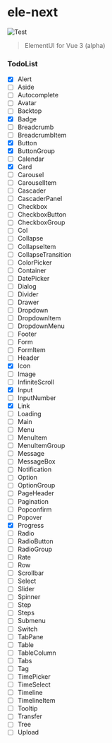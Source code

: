 # ele-next

![Test](https://github.com/a631807682/ele-next/workflows/Test/badge.svg)

> ElementUI for Vue 3 (alpha)

### TodoList

- [x] Alert
- [ ] Aside
- [ ] Autocomplete
- [ ] Avatar
- [ ] Backtop
- [x] Badge
- [ ] Breadcrumb
- [ ] BreadcrumbItem
- [x] Button
- [x] ButtonGroup
- [ ] Calendar
- [x] Card
- [ ] Carousel
- [ ] CarouselItem
- [ ] Cascader
- [ ] CascaderPanel
- [ ] Checkbox
- [ ] CheckboxButton
- [ ] CheckboxGroup
- [ ] Col
- [ ] Collapse
- [ ] CollapseItem
- [ ] CollapseTransition
- [ ] ColorPicker
- [ ] Container
- [ ] DatePicker
- [ ] Dialog
- [ ] Divider
- [ ] Drawer
- [ ] Dropdown
- [ ] DropdownItem
- [ ] DropdownMenu
- [ ] Footer
- [ ] Form
- [ ] FormItem
- [ ] Header
- [x] Icon
- [ ] Image
- [ ] InfiniteScroll
- [x] Input
- [ ] InputNumber
- [x] Link
- [ ] Loading
- [ ] Main
- [ ] Menu
- [ ] MenuItem
- [ ] MenuItemGroup
- [ ] Message
- [ ] MessageBox
- [ ] Notification
- [ ] Option
- [ ] OptionGroup
- [ ] PageHeader
- [ ] Pagination
- [ ] Popconfirm
- [ ] Popover
- [x] Progress
- [ ] Radio
- [ ] RadioButton
- [ ] RadioGroup
- [ ] Rate
- [ ] Row
- [ ] Scrollbar
- [ ] Select
- [ ] Slider
- [ ] Spinner
- [ ] Step
- [ ] Steps
- [ ] Submenu
- [ ] Switch
- [ ] TabPane
- [ ] Table
- [ ] TableColumn
- [ ] Tabs
- [ ] Tag
- [ ] TimePicker
- [ ] TimeSelect
- [ ] Timeline
- [ ] TimelineItem
- [ ] Tooltip
- [ ] Transfer
- [ ] Tree
- [ ] Upload
